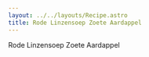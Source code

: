 ```yaml
---
layout: ../../layouts/Recipe.astro
title: Rode Linzensoep Zoete Aardappel
---
```

Rode Linzensoep Zoete Aardappel